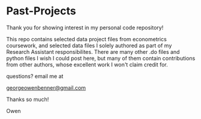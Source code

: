 # Past-Projects

Thank you for showing interest in my personal code repository!

This repo contains selected data project files from econometrics coursework, 
and selected data files I solely authored as part of my Research Assistant responsibilites. 
There are many other .do files and python files I wish I could post here, but 
many of them contain contributions from other authors, whose excellent work I 
won't claim credit for.

questions? 
email me at 

georgeowenbenner@gmail.com

Thanks so much!

Owen
